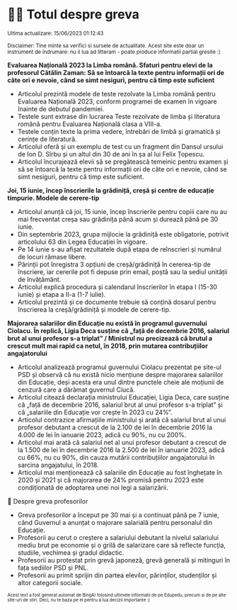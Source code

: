 # 👩‍🏫 Totul despre greva
<sub>Ultima actualizare: 15/06/2023 01:12:43</sub>

<sub>Disclaimer: Tine minte sa verifici si sursele de actualitate. Acest site este doar un instrument de indrumare: nu il lua ad litteram - poate produce informatii partial gresite :)</sub>

**Evaluarea Națională 2023 la Limba română. Sfaturi pentru elevi de la profesorul Cătălin Zaman: Să se întoarcă la texte pentru informații ori de câte ori e nevoie, când se simt nesiguri, pentru că timp este suficient**
- Articolul prezintă modele de teste rezolvate la Limba română pentru Evaluarea Națională 2023, conform programei de examen în vigoare înainte de debutul pandemiei.
- Testele sunt extrase din lucrarea Teste rezolvate de limba și literatura română pentru Evaluarea Națională clasa a VIII-a.
- Testele conțin texte la prima vedere, întrebări de limbă și gramatică și cerințe de literatură.
- Articolul oferă și un exemplu de test cu un fragment din Dansul ursului de Ion D. Sîrbu și un altul din 30 de ani în șa al lui Felix Țopescu.
- Articolul încurajează elevii să se pregătească temeinic pentru examen și să se întoarcă la texte pentru informații ori de câte ori e nevoie, când se simt nesiguri, pentru că timp este suficient.

**Joi, 15 iunie, încep înscrierile la grădiniță, creșă și centre de educație timpurie. Modele de cerere-tip**
- Articolul anunță că joi, 15 iunie, încep înscrierile pentru copiii care nu au mai frecventat creșa sau grădinița până acum și durează până pe 30 iunie.
- Din septembrie 2023, grupa mijlocie la grădiniță este obligatorie, potrivit articolului 63 din Legea Educației în vigoare.
- Pe 14 iunie s-au afișat rezultatele după etapa de reînscrieri și numărul de locuri rămase libere.
- Părinții pot înregistra 3 opțiuni de creșă/grădiniță în cererea-tip de înscriere, iar cererile pot fi depuse prin email, poștă sau la sediul unității de învățământ.
- Articolul explică procedura și calendarul înscrierilor în etapa I (15-30 iunie) și etapa a II-a (1-7 iulie).
- Articolul prezintă și ce documente trebuie să conțină dosarul pentru înscrierea la creșă/grădiniță și modele de cerere-tip.

**Majorarea salariilor din Educație nu există în programul guvernului Ciolacu. În replică, Ligia Deca susține că „față de decembrie 2016, salariul brut al unui profesor s-a triplat” / Ministrul nu precizează că brutul a crescut mult mai rapid ca netul, în 2018, prin mutarea contribuțiilor angajatorului**
- Articolul analizează programul guvernului Ciolacu prezentat pe site-ul PSD și observă că nu există nicio mențiune despre majorarea salariilor din Educație, deși acesta era unul dintre punctele cheie ale moțiunii de cenzură care a dărâmat guvernul Ciucă.
- Articolul citează declarația ministrului Educației, Ligia Deca, care susține că „față de decembrie 2016, salariul brut al unui profesor s-a triplat” și că „salariile din Educație vor crește în 2023 cu 24%”.
- Articolul contrazice afirmațiile ministrului și arată că salariul brut al unui profesor debutant a crescut de la 2.100 de lei în decembrie 2016 la 4.000 de lei în ianuarie 2023, adică cu 90%, nu cu 200%.
- Articolul mai arată că salariul net al unui profesor debutant a crescut de la 1.500 de lei în decembrie 2016 la 2.500 de lei în ianuarie 2023, adică cu 66%, nu cu 90%, din cauza mutării contribuțiilor angajatorului în sarcina angajatului, în 2018.
- Articolul mai menționează că salariile din Educație au fost înghețate în 2020 și 2021 și că majorarea de 24% promisă pentru 2023 este condiționată de adoptarea unei noi legi a salarizării.

🏫 Despre greva profesorilor
- Greva profesorilor a început pe 30 mai și a continuat până pe 7 iunie, când Guvernul a anunțat o majorare salarială pentru personalul din Educație.
- Profesorii au cerut o creștere a salariului debutant la nivelul salariului mediu brut pe economie și o grilă de salarizare care să reflecte funcția, studiile, vechimea și gradul didactic.
- Profesorii au protestat prin grevă japoneză, grevă generală și mitinguri în fața sediilor PSD și PNL.
- Profesorii au primit sprijin din partea elevilor, părinților, studenților și altor categorii sociale.


<sub><sub>Acest text a fost generat automat de BingAI folosind ultimele informatii de pe Edupedu, precum si de pe alte site-uri de stiri. Deci, nu te baza pe el pentru a lua decizii importante :)</sub></sub>